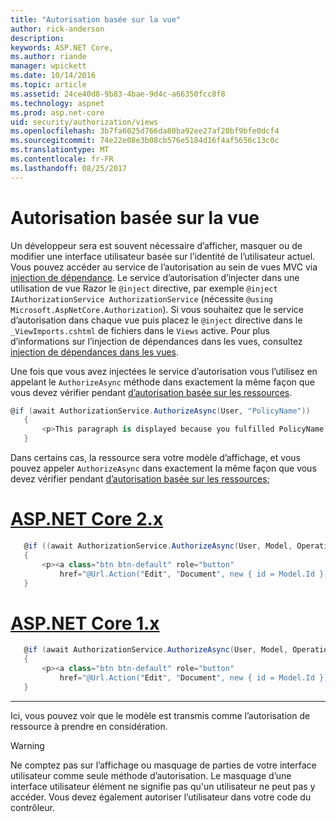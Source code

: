 ```yaml
---
title: "Autorisation basée sur la vue"
author: rick-anderson
description: 
keywords: ASP.NET Core,
ms.author: riande
manager: wpickett
ms.date: 10/14/2016
ms.topic: article
ms.assetid: 24ce40d8-9b83-4bae-9d4c-a66350fcc8f8
ms.technology: aspnet
ms.prod: asp.net-core
uid: security/authorization/views
ms.openlocfilehash: 3b7fa6025d766da80ba92ee27af20bf9bfe0dcf4
ms.sourcegitcommit: 74e22e08e3b08cb576e5184d16f4af5656c13c0c
ms.translationtype: MT
ms.contentlocale: fr-FR
ms.lasthandoff: 08/25/2017
---
```

# <a name="view-based-authorization"></a>Autorisation basée sur la vue

<a name=security-authorization-views></a>

Un développeur sera est souvent nécessaire d’afficher, masquer ou de modifier une interface utilisateur basée sur l’identité de l’utilisateur actuel. Vous pouvez accéder au service de l’autorisation au sein de vues MVC via [injection de dépendance](../../fundamentals/dependency-injection.md#fundamentals-dependency-injection). Le service d’autorisation d’injecter dans une utilisation de vue Razor le `@inject` directive, par exemple `@inject IAuthorizationService AuthorizationService` (nécessite `@using Microsoft.AspNetCore.Authorization`). Si vous souhaitez que le service d’autorisation dans chaque vue puis placez le `@inject` directive dans le `_ViewImports.cshtml` de fichiers dans le `Views` active. Pour plus d’informations sur l’injection de dépendances dans les vues, consultez [injection de dépendances dans les vues](../../mvc/views/dependency-injection.md).

Une fois que vous avez injectées le service d’autorisation vous l’utilisez en appelant le `AuthorizeAsync` méthode dans exactement la même façon que vous devez vérifier pendant [d’autorisation basée sur les ressources](resourcebased.md#security-authorization-resource-based-imperative).

```csharp
@if (await AuthorizationService.AuthorizeAsync(User, "PolicyName"))
   {
       <p>This paragraph is displayed because you fulfilled PolicyName.</p>
   }
   ```

Dans certains cas, la ressource sera votre modèle d’affichage, et vous pouvez appeler `AuthorizeAsync` dans exactement la même façon que vous devez vérifier pendant [d’autorisation basée sur les ressources](resourcebased.md#security-authorization-resource-based-imperative);

# <a name="aspnet-core-2xtabaspnetcore2x"></a>[ASP.NET Core 2.x](#tab/aspnetcore2x)

```csharp
   @if ((await AuthorizationService.AuthorizeAsync(User, Model, Operations.Edit)).Succeeded)
   {
       <p><a class="btn btn-default" role="button"
           href="@Url.Action("Edit", "Document", new { id = Model.Id })">Edit</a></p>
   }
   ```

# <a name="aspnet-core-1xtabaspnetcore1x"></a>[ASP.NET Core 1.x](#tab/aspnetcore1x)

```csharp
   @if (await AuthorizationService.AuthorizeAsync(User, Model, Operations.Edit))
   {
       <p><a class="btn btn-default" role="button"
           href="@Url.Action("Edit", "Document", new { id = Model.Id })">Edit</a></p>
   }
   ```
---

Ici, vous pouvez voir que le modèle est transmis comme l’autorisation de ressource à prendre en considération.

>[!WARNING]
>Ne comptez pas sur l’affichage ou masquage de parties de votre interface utilisateur comme seule méthode d’autorisation. Le masquage d’une interface utilisateur élément ne signifie pas qu'un utilisateur ne peut pas y accéder. Vous devez également autoriser l’utilisateur dans votre code du contrôleur.
